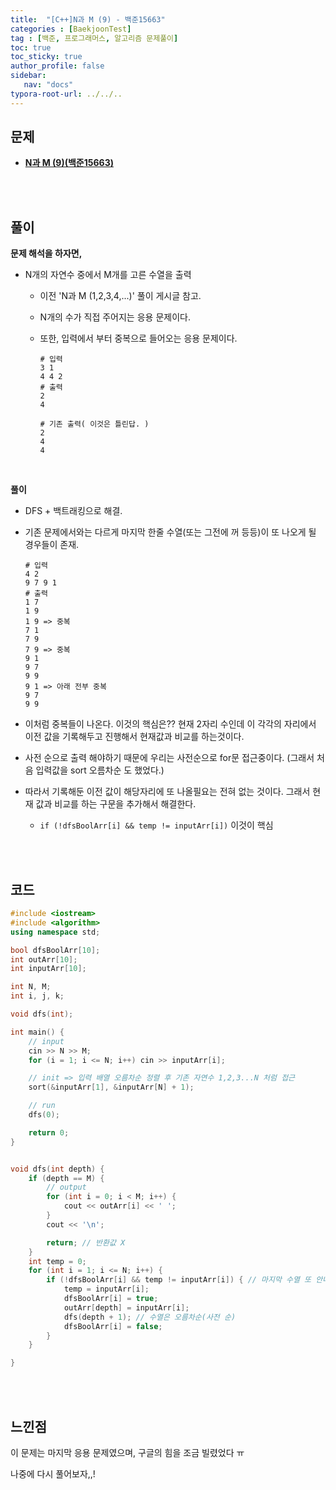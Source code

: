 ```yaml
---
title:  "[C++]N과 M (9) - 백준15663"
categories : [BaekjoonTest]
tag : [백준, 프로그래머스, 알고리즘 문제풀이]
toc: true
toc_sticky: true
author_profile: false
sidebar:
   nav: "docs"
typora-root-url: ../../..
---
```




## 문제

* **[N과 M (9)(백준15663)](https://www.acmicpc.net/problem/15663)**

<br><br>

## 풀이

**문제 해석을 하자면,**

* N개의 자연수 중에서 M개를 고른 수열을 출력
  * 이전 'N과 M (1,2,3,4,...)' 풀이 게시글 참고.
  
  * N개의 수가 직접 주어지는 응용 문제이다.
  
  * 또한, 입력에서 부터 중복으로 들어오는 응용 문제이다.
  
    ```
    # 입력
    3 1
    4 4 2 
    # 출력
    2
    4
    
    # 기존 출력( 이것은 틀린답. )
    2
    4
    4 
    ```

<br>

**풀이**

- DFS + 백트래킹으로 해결.

- 기존 문제에서와는 다르게 마지막 한줄 수열(또는 그전에 꺼 등등)이 또 나오게 될 경우들이 존재.

  ```
  # 입력
  4 2
  9 7 9 1		
  # 출력
  1 7
  1 9
  1 9 => 중복
  7 1
  7 9
  7 9 => 중복
  9 1
  9 7
  9 9
  9 1 => 아래 전부 중복
  9 7
  9 9
  ```

- 이처럼 중복들이 나온다. 이것의 핵심은?? 현재 2자리 수인데 이 각각의 자리에서 이전 값을 기록해두고 진행해서 현재값과 비교를 하는것이다.

- 사전 순으로 출력 해야하기 때문에 우리는 사전순으로 for문 접근중이다. (그래서 처음 입력값을 sort 오름차순 도 했었다.)

- 따라서 기록해둔 이전 값이 해당자리에 또 나올필요는 전혀 없는 것이다. 그래서 현재 값과 비교를 하는 구문을 추가해서 해결한다.

  - `if (!dfsBoolArr[i] && temp != inputArr[i])` 이것이 핵심


<br><br>

## 코드

```c++
#include <iostream>
#include <algorithm>
using namespace std;

bool dfsBoolArr[10];
int outArr[10];
int inputArr[10];

int N, M;
int i, j, k;

void dfs(int);

int main() {
	// input
	cin >> N >> M;
	for (i = 1; i <= N; i++) cin >> inputArr[i];

	// init => 입력 배열 오름차순 정렬 후 기존 자연수 1,2,3...N 처럼 접근
	sort(&inputArr[1], &inputArr[N] + 1);

	// run
	dfs(0);

	return 0;
}


void dfs(int depth) {
	if (depth == M) {
		// output
		for (int i = 0; i < M; i++) {
			cout << outArr[i] << ' ';
		}
		cout << '\n';

		return; // 반환값 X
	}
	int temp = 0;
	for (int i = 1; i <= N; i++) {
		if (!dfsBoolArr[i] && temp != inputArr[i]) { // 마지막 수열 또 안나오게끔.
			temp = inputArr[i];
			dfsBoolArr[i] = true;
			outArr[depth] = inputArr[i];
			dfs(depth + 1); // 수열은 오름차순(사전 순)
			dfsBoolArr[i] = false;
		}
	}

}
```

<br><br>

## 느낀점

이 문제는 마지막 응용 문제였으며, 구글의 힘을 조금 빌렸었다 ㅠ

나중에 다시 풀어보자,,!
